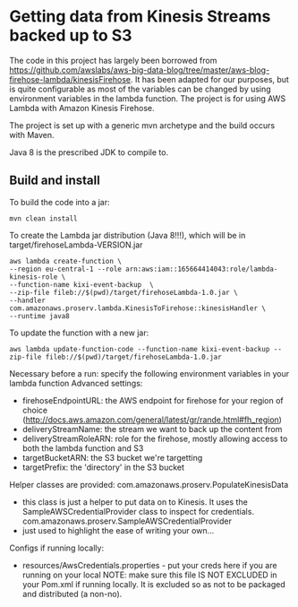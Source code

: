 # Getting data from Kinesis Streams backed up to S3
The code in this project has largely been borrowed from <https://github.com/awslabs/aws-big-data-blog/tree/master/aws-blog-firehose-lambda/kinesisFirehose>.  It has been adapted for our purposes, but is quite configurable as most of the variables can be changed by using environment variables in the lambda function.
The project is for using AWS Lambda with Amazon Kinesis Firehose.

The project is set up with a generic mvn archetype and the build occurs with Maven.

Java 8 is the prescribed JDK to compile to.

## Build and install
To build the code into a jar:
```
mvn clean install
```
To create the Lambda jar distribution (Java 8!!!), which will be in target/firehoseLambda-VERSION.jar

```
aws lambda create-function \
--region eu-central-1 --role arn:aws:iam::165664414043:role/lambda-kinesis-role \
--function-name kixi-event-backup  \
--zip-file fileb://$(pwd)/target/firehoseLambda-1.0.jar \
--handler com.amazonaws.proserv.lambda.KinesisToFirehose::kinesisHandler \
--runtime java8
```

To update the function with a new jar:
```
aws lambda update-function-code --function-name kixi-event-backup --zip-file fileb://$(pwd)/target/firehoseLambda-1.0.jar
```

Necessary before a run: specify the following environment variables in your lambda function Advanced settings:
* firehoseEndpointURL: the AWS endpoint for firehose for your region of choice (<http://docs.aws.amazon.com/general/latest/gr/rande.html#fh_region>)                                                                                                                                                               
* deliveryStreamName: the stream we want to back up the content from                                                                                                                                                               
* deliveryStreamRoleARN: role for the firehose, mostly allowing access to both the lambda function and S3                                                                                                                                                           
* targetBucketARN: the S3 bucket we're targetting                                                                                                                                                                   
* targetPrefix: the 'directory' in the S3 bucket

Helper classes are provided:
com.amazonaws.proserv.PopulateKinesisData
  - this class is just a helper to put data on to Kinesis.  It uses the SampleAWSCredentialProvider class to inspect for credentials.
com.amazonaws.proserv.SampleAWSCredentialProvider
  - just used to highlight the ease of writing your own...


Configs if running locally:
 - resources/AwsCredentials.properties - put your creds here if you are running on your local  NOTE: make sure this file IS NOT EXCLUDED in your Pom.xml if running locally.  It is excluded so as not to be packaged and distributed (a non-no).
